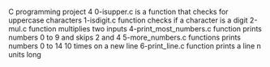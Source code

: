 C programming project 4
0-isupper.c is a function that checks for uppercase characters
1-isdigit.c function checks if a character is a digit
2-mul.c function multiplies two inputs
4-print_most_numbers.c function prints numbers 0 to 9 and skips 2 and 4
5-more_numbers.c functions prints numbers 0 to 14 10 times on a new line
6-print_line.c function prints a line n units long

